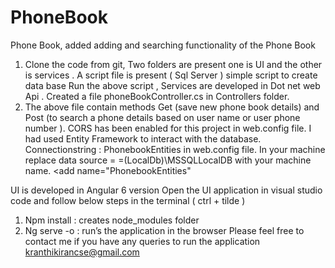 # PhoneBook
Phone Book, added adding and searching functionality of the Phone Book

1)	Clone the code from git, Two folders are present one is UI and the other is services . A script file is present ( Sql Server ) simple script to create data base Run the above script , Services are developed in Dot net web Api . Created  a file  phoneBookController.cs  in Controllers folder.
2)	The above file contain methods Get (save new phone book details) and Post (to search a phone details based on user name or user phone number ). CORS has been enabled for this project in web.config file. I had used Entity Framework to interact with the database. Connectionstring :  PhonebookEntities in web.config file. In your machine replace data source = =(LocalDb)\MSSQLLocalDB with your machine name.
<add name="PhonebookEntities" 
<connectionStrings>
    <add name="DefaultConnection" connectionString="Data Source=(LocalDb)\MSSQLLocalDB;AttachDbFilename=|DataDirectory|\aspnet-ABSAServices-20190620125433.mdf;Initial Catalog=aspnet-ABSAServices-20190620125433;Integrated Security=True" providerName="System.Data.SqlClient" />

UI is developed in Angular 6 version
 Open the UI application in visual studio code and follow  below steps in the terminal  ( ctrl + tilde ) 
1)	Npm  install   :  creates  node_modules  folder
2)	Ng  serve  -o  :  run’s the application in the browser
Please feel free to contact me if you have any queries to run the application
kranthikirancse@gmail.com

